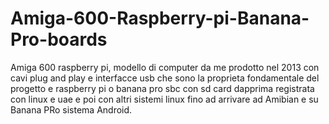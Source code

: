 # Amiga-600-Raspberry-pi-Banana-Pro-boards
Amiga 600 raspberry pi, modello di computer da me prodotto nel 2013 con cavi plug and play e interfacce usb che sono la proprieta fondamentale del progetto e raspberry pi o banana pro sbc con sd card dapprima registrata con linux e uae e poi con altri sistemi linux fino ad arrivare ad Amibian e su Banana PRo sistema Android.
